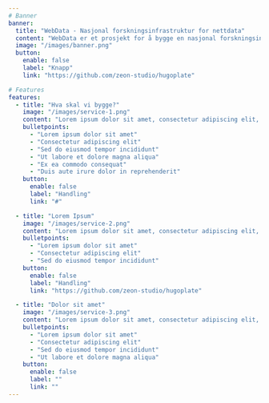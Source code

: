 ```yaml
---
# Banner
banner:
  title: "WebData - Nasjonal forskningsinfrastruktur for nettdata"
  content: "WebData er et prosjekt for å bygge en nasjonal forskningsinfrastruktur for nettdata, basert på Nasjonalbibliotekets nettarkiv. Prosjektet ledes av Nasjonalbiblioteket, med Norsk regnesentral, Universitetet i Oslo and Norges ARktiske universitet som partnere. Prosjektet er finansiert av Forskningsrådet."
  image: "/images/banner.png"
  button:
    enable: false
    label: "Knapp"
    link: "https://github.com/zeon-studio/hugoplate"

# Features
features:
  - title: "Hva skal vi bygge?"
    image: "/images/service-1.png"
    content: "Lorem ipsum dolor sit amet, consectetur adipiscing elit, sed do eiusmod tempor incididunt ut labore et dolore magna aliqua."
    bulletpoints:
      - "Lorem ipsum dolor sit amet"
      - "Consectetur adipiscing elit"
      - "Sed do eiusmod tempor incididunt"
      - "Ut labore et dolore magna aliqua"
      - "Ex ea commodo consequat"
      - "Duis aute irure dolor in reprehenderit"
    button:
      enable: false
      label: "Handling"
      link: "#"

  - title: "Lorem Ipsum"
    image: "/images/service-2.png"
    content: "Lorem ipsum dolor sit amet, consectetur adipiscing elit, sed do eiusmod tempor incididunt ut labore et dolore magna aliqua."
    bulletpoints:
      - "Lorem ipsum dolor sit amet"
      - "Consectetur adipiscing elit"
      - "Sed do eiusmod tempor incididunt"
    button:
      enable: false
      label: "Handling"
      link: "https://github.com/zeon-studio/hugoplate"

  - title: "Dolor sit amet"
    image: "/images/service-3.png"
    content: "Lorem ipsum dolor sit amet, consectetur adipiscing elit, sed do eiusmod tempor incididunt ut labore et dolore magna aliqua."
    bulletpoints:
      - "Lorem ipsum dolor sit amet"
      - "Consectetur adipiscing elit"
      - "Sed do eiusmod tempor incididunt"
      - "Ut labore et dolore magna aliqua"
    button:
      enable: false
      label: ""
      link: ""
---
```

